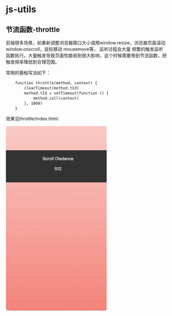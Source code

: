 # js-utils

## 节流函数-throttle

前端很多场景，如重新调整浏览器窗口大小调用window.resize，浏览器页面滚动window.onscroll，鼠标移动 mousemove等， 监听过程会大量
频繁的触发监听函数执行。大量触发导致页面性能收到很大影响，这个时候需要用到节流函数，把触发频率降低到合理范围。

常用的基础写法如下：

```
    function throttle(method, context) {
        clearTimeout(method.tId)
        method.tId = setTimeout(function () {
            method.call(context)
        }, 1000)
    }
```

效果见throttle/index.html:


![throttle](./assets/throttle.png)